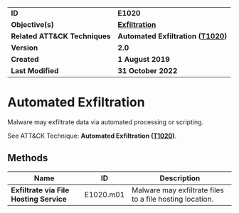 <table>
<tr>
<td><b>ID</b></td>
<td><b>E1020</b></td>
</tr>
<tr>
<td><b>Objective(s)</b></td>
<td><b><a href="../exfiltration">Exfiltration</a></b></td>
</tr>
<tr>
<td><b>Related ATT&CK Techniques</b></td>
<td><b>Automated Exfiltration (<a href="https://attack.mitre.org/techniques/T1020/">T1020</a>)</b></td>
</tr>
<tr>
<td><b>Version</b></td>
<td><b>2.0</b></td>
</tr>
<tr>
<td><b>Created</b></td>
<td><b>1 August 2019</b></td>
</tr>
<tr>
<td><b>Last Modified</b></td>
<td><b>31 October 2022</b></td>
</tr>
</table>


# Automated Exfiltration

Malware may exfiltrate data via automated processing or scripting.

See ATT&CK Technique: **Automated Exfiltration ([T1020](https://attack.mitre.org/techniques/T1020/))**.

## Methods

|Name|ID|Description|
|---|---|---|
|**Exfiltrate via File Hosting Service**|E1020.m01|Malware may exfiltrate files to a file hosting location.|
